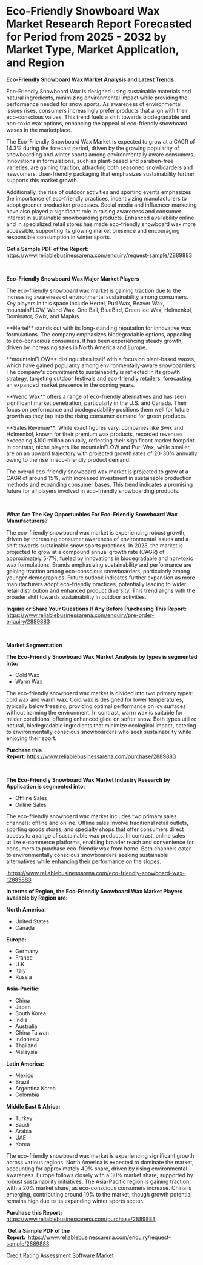 <p><h1>Eco-Friendly Snowboard Wax Market Research Report Forecasted for Period from 2025 -  2032 by Market Type, Market Application, and Region</h1></p><p><strong>Eco-Friendly Snowboard Wax Market Analysis and Latest Trends</strong></p>
<p><p>Eco-Friendly Snowboard Wax is designed using sustainable materials and natural ingredients, minimizing environmental impact while providing the performance needed for snow sports. As awareness of environmental issues rises, consumers increasingly prefer products that align with their eco-conscious values. This trend fuels a shift towards biodegradable and non-toxic wax options, enhancing the appeal of eco-friendly snowboard waxes in the marketplace.</p><p>The Eco-Friendly Snowboard Wax Market is expected to grow at a CAGR of 14.3% during the forecast period, driven by the growing popularity of snowboarding and winter sports among environmentally aware consumers. Innovations in formulations, such as plant-based and paraben-free varieties, are gaining traction, attracting both seasoned snowboarders and newcomers. User-friendly packaging that emphasizes sustainability further supports this market growth.</p><p>Additionally, the rise of outdoor activities and sporting events emphasizes the importance of eco-friendly practices, incentivizing manufacturers to adopt greener production processes. Social media and influencer marketing have also played a significant role in raising awareness and consumer interest in sustainable snowboarding products. Enhanced availability online and in specialized retail stores has made eco-friendly snowboard wax more accessible, supporting its growing market presence and encouraging responsible consumption in winter sports.</p></p>
<p><strong>Get a Sample PDF of the Report:&nbsp;</strong> <a href="https://www.reliablebusinessarena.com/enquiry/request-sample/2889883?utm_campaign=2221&utm_medium=2&utm_source=Github&utm_content=ia&utm_term=14032025&utm_id=eco-friendly-snowboard-wax">https://www.reliablebusinessarena.com/enquiry/request-sample/2889883</a></p>
<p>&nbsp;</p>
<p><strong>Eco-Friendly Snowboard Wax Major Market Players</strong></p>
<p><p>The eco-friendly snowboard wax market is gaining traction due to the increasing awareness of environmental sustainability among consumers. Key players in this space include Hertel, Purl Wax, Beaver Wax, mountainFLOW, Wend Wax, One Ball, BlueBird, Green Ice Wax, Holmenkol, Dominator, Swix, and Maplus.</p><p>**Hertel** stands out with its long-standing reputation for innovative wax formulations. The company emphasizes biodegradable options, appealing to eco-conscious consumers. It has been experiencing steady growth, driven by increasing sales in North America and Europe. </p><p>**mountainFLOW** distinguishes itself with a focus on plant-based waxes, which have gained popularity among environmentally-aware snowboarders. The company's commitment to sustainability is reflected in its growth strategy, targeting outdoor festivals and eco-friendly retailers, forecasting an expanded market presence in the coming years.</p><p>**Wend Wax** offers a range of eco-friendly alternatives and has seen significant market penetration, particularly in the U.S. and Canada. Their focus on performance and biodegradability positions them well for future growth as they tap into the rising consumer demand for green products. </p><p>**Sales Revenue**: While exact figures vary, companies like Swix and Holmenkol, known for their premium wax products, recorded revenues exceeding $100 million annually, reflecting their significant market footprint. In contrast, niche players like mountainFLOW and Purl Wax, while smaller, are on an upward trajectory with projected growth rates of 20-30% annually owing to the rise in eco-friendly product demand.</p><p>The overall eco-friendly snowboard wax market is projected to grow at a CAGR of around 15%, with increased investment in sustainable production methods and expanding consumer bases. This trend indicates a promising future for all players involved in eco-friendly snowboarding products.</p></p>
<p>&nbsp;</p>
<p><strong>What Are The Key Opportunities For Eco-Friendly Snowboard Wax Manufacturers?</strong></p>
<p><p>The eco-friendly snowboard wax market is experiencing robust growth, driven by increasing consumer awareness of environmental issues and a shift towards sustainable snow sports practices. In 2023, the market is projected to grow at a compound annual growth rate (CAGR) of approximately 5-7%, fueled by innovations in biodegradable and non-toxic wax formulations. Brands emphasizing sustainability and performance are gaining traction among eco-conscious snowboarders, particularly among younger demographics. Future outlook indicates further expansion as more manufacturers adopt eco-friendly practices, potentially leading to wider retail distribution and enhanced product diversity. This trend aligns with the broader shift towards sustainability in outdoor activities.</p></p>
<p><strong>Inquire or Share Your Questions If Any Before Purchasing This Report:</strong> <a href="https://www.reliablebusinessarena.com/enquiry/pre-order-enquiry/2889883?utm_campaign=2221&utm_medium=2&utm_source=Github&utm_content=ia&utm_term=14032025&utm_id=eco-friendly-snowboard-wax">https://www.reliablebusinessarena.com/enquiry/pre-order-enquiry/2889883</a></p>
<p>&nbsp;</p>
<p><strong>Market Segmentation</strong></p>
<p><strong>The Eco-Friendly Snowboard Wax Market Analysis by types is segmented into:</strong></p>
<p><ul><li>Cold Wax</li><li>Warm Wax</li></ul></p>
<p><p>The eco-friendly snowboard wax market is divided into two primary types: cold wax and warm wax. Cold wax is designed for lower temperatures, typically below freezing, providing optimal performance on icy surfaces without harming the environment. In contrast, warm wax is suitable for milder conditions, offering enhanced glide on softer snow. Both types utilize natural, biodegradable ingredients that minimize ecological impact, catering to environmentally conscious snowboarders who seek sustainability while enjoying their sport.</p></p>
<p><strong>Purchase this Report:&nbsp;</strong><a href="https://www.reliablebusinessarena.com/purchase/2889883?utm_campaign=2221&utm_medium=2&utm_source=Github&utm_content=ia&utm_term=14032025&utm_id=eco-friendly-snowboard-wax">https://www.reliablebusinessarena.com/purchase/2889883</a></p>
<p>&nbsp;</p>
<p><strong>The Eco-Friendly Snowboard Wax Market Industry Research by Application is segmented into:</strong></p>
<p><ul><li>Offline Sales</li><li>Online Sales</li></ul></p>
<p><p>The eco-friendly snowboard wax market includes two primary sales channels: offline and online. Offline sales involve traditional retail outlets, sporting goods stores, and specialty shops that offer consumers direct access to a range of sustainable wax products. In contrast, online sales utilize e-commerce platforms, enabling broader reach and convenience for consumers to purchase eco-friendly wax from home. Both channels cater to environmentally conscious snowboarders seeking sustainable alternatives while enhancing their performance on the slopes.</p></p>
<p><a href="https://www.reliablebusinessarena.com/eco-friendly-snowboard-wax-r2889883?utm_campaign=2221&utm_medium=2&utm_source=Github&utm_content=ia&utm_term=14032025&utm_id=eco-friendly-snowboard-wax">&nbsp;https://www.reliablebusinessarena.com/eco-friendly-snowboard-wax-r2889883</a></p>
<p><strong>In terms of Region, the Eco-Friendly Snowboard Wax Market Players available by Region are:</strong></p>
<p>
    <p> <strong> North America: </strong>
        <ul>
            <li>United States</li>
            <li>Canada</li>
        </ul>
        </p> 
    <p> <strong> Europe: </strong>
        <ul>
            <li>Germany</li>
            <li>France</li>
            <li>U.K.</li>
            <li>Italy</li>
            <li>Russia</li>
        </ul>
        </p> 
    <p> <strong> Asia-Pacific: </strong>
        <ul>
            <li>China</li>
            <li>Japan</li>
            <li>South Korea</li>
            <li>India</li>
            <li>Australia</li>
            <li>China Taiwan</li>
            <li>Indonesia</li>
            <li>Thailand</li>
            <li>Malaysia</li>
        </ul>
        </p> 
    <p> <strong> Latin America: </strong>
        <ul>
            <li>Mexico</li>
            <li>Brazil</li>
            <li>Argentina Korea</li>
            <li>Colombia</li>
        </ul>
        </p> 
    <p> <strong> Middle East & Africa: </strong>
        <ul>
            <li>Turkey</li>
            <li>Saudi</li>
            <li>Arabia</li>
            <li>UAE</li>
            <li>Korea</li>
        </ul>
    </p>
    </p>
<p><p>The eco-friendly snowboard wax market is experiencing significant growth across various regions. North America is expected to dominate the market, accounting for approximately 40% share, driven by rising environmental awareness. Europe follows closely with a 30% market share, supported by robust sustainability initiatives. The Asia-Pacific region is gaining traction, with a 20% market share, as eco-conscious consumers increase. China is emerging, contributing around 10% to the market, though growth potential remains high due to its expanding winter sports sector.</p></p>
<p><strong>Purchase this Report: </strong><a href="https://www.reliablebusinessarena.com/purchase/2889883?utm_campaign=2221&utm_medium=2&utm_source=Github&utm_content=ia&utm_term=14032025&utm_id=eco-friendly-snowboard-wax">https://www.reliablebusinessarena.com/purchase/2889883</a></p>
<p>&nbsp;<strong>Get a Sample PDF of the Report:&nbsp;&nbsp;</strong><a href="https://www.reliablebusinessarena.com/enquiry/request-sample/2889883?utm_campaign=2221&utm_medium=2&utm_source=Github&utm_content=ia&utm_term=14032025&utm_id=eco-friendly-snowboard-wax">https://www.reliablebusinessarena.com/enquiry/request-sample/2889883</a></p>
<p><strong></strong></p>
<p><p><a href="https://github.com/delindacallegari68/Market-Research-Report-List-1/blob/main/credit-rating-assessment-software-market.md?utm_campaign=2221&utm_medium=2&utm_source=Github&utm_content=ia&utm_term=14032025&utm_id=eco-friendly-snowboard-wax">Credit Rating Assessment Software Market</a></p></p>
